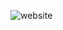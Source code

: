 
![website](https://github.com/JohnnyLouisTech/new-app/assets/29494723/485ae2f8-3f4f-45ad-943b-c5b724effa19)
